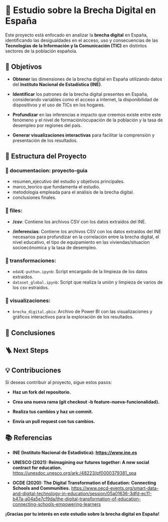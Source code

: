 # 📘 Estudio sobre la Brecha Digital en España

Este proyecto está enfocado en analizar la **brecha digital** en España, identificando las desigualdades en el acceso, uso y consecuencias de las **Tecnologías de la Información y la Comunicación (TIC)** en distintos sectores de la población española. 

## 🚀 Objetivos

- **Obtener** las dimensiones de la brecha digital en España utilizando datos del **Instituto Nacional de Estadística (INE)**.
- **Identificar** los patrones de la brecha digital presentes en España, considerando variables como el acceso a internet, la disponibilidad de dispositivos y el uso de TICs en los hogares. 

- **Profundizar** en las inferencias e impacto que creemos existe entre este fenómeno y el nivel de formación/ocupación de la población y la tasa de desempleo por regiones del país. 

- **Generar visualizaciones interactivas** para facilitar la comprensión y presentación de los resultados.

## 📂 Estructura del Proyecto

### 📂 documentacion: proyecto-guia

  - resumen_ejecutivo del estudio y objetivos principales.
  - marco_teorico que fundamenta el estudio.
  - metodologia empleada para el análisis de la brecha digital.
  - conclusiones finales.

### 📂 files:

- **/csv**: Contiene los archivos CSV con los datos extraídos del INE.

- **/inferencias**: Contiene los archivos CSV con los datos extraídos del INE necesarios para profundizar en la correlación entre la brecha digital, el nivel educativo, el tipo de equipamiento en las viviendas/situacion socioecónomica y la tasa de desempleo.

### 📂 transformaciones: 

  - `edaUE-puthon.ipynb`: Script encargado de la limpieza de los datos extraídos.
  - `dataset_global.ipynb`: Script que realiza la unión y limpieza de varios de los csv estraídos.

### 📂 visualizaciones: 

  - `brecha_digital.pbix`: Archivo de Power BI con las visualizaciones y gráficos interactivos para la exploración de los resultados.

## 👥 Conclusiones

## 🪜 Next Steps

## 💡 Contribuciones

Si deseas contribuir al proyecto, sigue estos pasos:

- **Haz un fork del repositorio.**

- **Crea una nueva rama (git checkout -b feature-nueva-funcionalidad).**

- **Realiza tus cambios y haz un commit.**

- **Envía un pull request con tus cambios.**

## 📚 Referencias

- **INE (Instituto Nacional de Estadística): https://www.ine.es**

- **UNESCO (2021): Reimagining our futures together: A new social contract for education.**
    https://unesdoc.unesco.org/ark:/48223/pf0000379381_spa

- **OCDE (2020): The Digital Transformation of Education: Connecting Schools and Communities.**
    https://www.oecd-events.org/smart-data-and-digital-technology-in-education/session/05a01636-3dfd-ec11-b47a-a04a5e7cf9da/the-digital-transformation-of-education-connecting-schools-empowering-learners





**¡Gracias por tu interés en este estudio sobre la brecha digital en España!**
